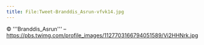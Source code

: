 ```yaml
---
title: File:Tweet-Branddis_Asrun-vfvk14.jpg
---
```


© '''Branddis_Asrun''' – https://pbs.twimg.com/profile_images/1127703166794051589/Vi2HHNrk.jpg

